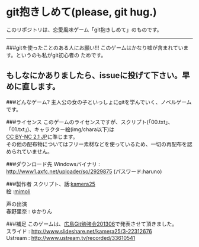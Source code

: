 git抱きしめて(please, git hug.)
===============

このリポジトリは、恋愛風味ゲーム「git抱きしめて」のものです。

-----
###gitを使ったことのある人にお願い!!!
このゲームはかなり嘘が含まれています。というのも私がgit初心者の
ためです。

もしなにかありましたら、issueに投げて下さい。早めに直します。
-----
###どんなゲーム?
主人公の女の子といっしょにgitを学んでいく、ノベルゲームです。

###ライセンス
このゲームのライセンスですが、スクリプト(「00.txt」、「01.txt」)、キャラクター絵(img/chara以下)は  
  [CC BY-NC 2.1 JP](http://creativecommons.org/licenses/by-nc/2.1/jp/)に準じます。  
  その他の配布物についてはフリー素材などを使っているため、一切の再配布を認められていません。  

###ダウンロード先
Windowsバイナリ : http://www1.axfc.net/uploader/so/2929875 (パスワード:haruno)

###製作者
  スクリプト、話:[kamera25](https://twitter.com/csc_kamera25)  
  絵 :[mimoli](http://mimoli.sakura.ne.jp/s2/)  

声の出演  
春野里奈 : ゆかりん

###補足
このゲームは、[広島Git勉強会201306](http://local.aguuu.com/events/15354)で発表させて頂きました。  
スライド : http://www.slideshare.net/kamera25/3-22312676  
Ustream : http://www.ustream.tv/recorded/33610541  

